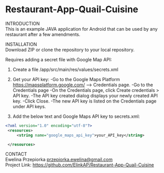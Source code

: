 # Restaurant-App-Quail-Cuisine

INTRODUCTION <br />
This is an example JAVA application for Android that can be used by any restaurant after a few amendments.

INSTALLATION <br />
Download ZIP or clone the repository to your local repository.

Requires adding a secret file with Google Map API:

1. Create a file
/app/src/main/res/values/secrets.xml

2. Get your API key:
-Go to the Google Maps Platform https://mapsplatform.google.com/ --> Credentials page.
-Go to the Credentials page
-On the Credentials page, click Create credentials > API key.
-The API key created dialog displays your newly created API key.
-Click Close.
-The new API key is listed on the Credentials page under API keys.

3. Add the below text and Google Maps API key to secrets.xml:
```xml
<?xml version="1.0" encoding="utf-8"?>
 <resources>
     <string name="google_maps_api_key">your_API_key</string>

 </resources>
 ```

CONTACT <br />
Ewelina Przepiorka przepiorka.ewelina@gmail.com <br />
Project Link: https://github.com/ElinkAP/Restaurant-App-Quail-Cuisine
